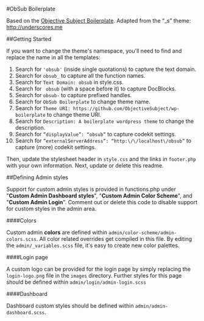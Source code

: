 #ObSub Boilerplate

Based on the [Objective Subject Boilerplate](https://github.com/ObjectiveSubject/wp-boilerplate).
Adapted from the “\_s” theme: http://underscores.me

##Getting Started

If you want to change the theme's namespace, you'll need to find and replace the name in all the templates:

1. Search for `'obsub'` (inside single quotations) to capture the text domain.
2. Search for `obsub_` to capture all the function names.
3. Search for `Text Domain: obsub` in style.css.
4. Search for <code>&nbsp;obsub</code> (with a space before it) to capture DocBlocks.
5. Search for `obsub-` to capture prefixed handles.
6. Search for `ObSub Boilerplate` to change theme name.
7. Search for `Theme URI: https://github.com/ObjectiveSubject/wp-boilerplate` to change theme URI.
8. Search for `Description: A boilerplate wordpress theme` to change the description.
9. Search for `”displayValue”: “obsub”` to capture codekit settings.
10. Search for `”externalServerAddress”: “http:\/\/localhost\/obsub”` to capture (more) codekit settings.

Then, update the stylesheet header in `style.css` and the links in `footer.php` with your own information. Next, update or delete this readme.

##Defining Admin styles

Support for custom admin styles is provided in functions.php under "**Custom Admin Dashboard styles**", "**Custom Admin Color Scheme**", and "**Custom Admin Login**". Comment out or delete this code to disable support for custom styles in the admin area.

####Colors

Custom admin **colors** are defined within `admin/color-scheme/admin-colors.scss`. All color related overrides get compiled in this file. By editing the `admin/_variables.scss` file, it's easy to create new color palettes.

####Login page

A custom logo can be provided for the login page by simply replacing the `login-logo.png` file in the `images` directory. Further styles for this page should be defined within `admin/login/admin-login.scss`

####Dashboard

Dashboard custom styles should be defined within `admin/admin-dashboard.scss`.
